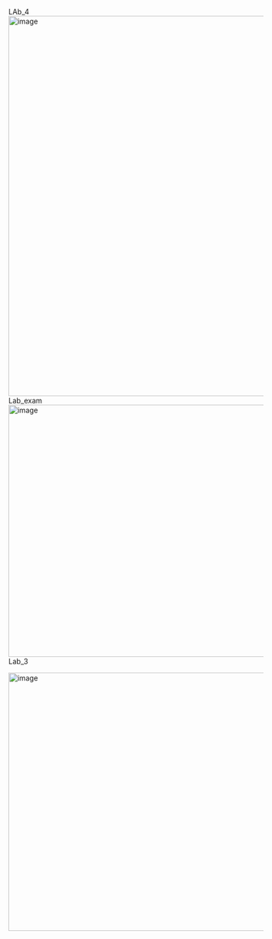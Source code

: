 
LAb_4
<img width="752" height="751" alt="image" src="https://github.com/user-attachments/assets/67778899-45d5-4311-8c23-24696d8ab348" />
Lab_exam
<img width="956" height="498" alt="image" src="https://github.com/user-attachments/assets/a4799bbd-58b2-4962-85e7-e2097f3e6f8b" />
Lab_3

<img width="958" height="510" alt="image" src="https://github.com/user-attachments/assets/abb650c0-4b09-4d64-b98b-fc5ac6d0047e" />


